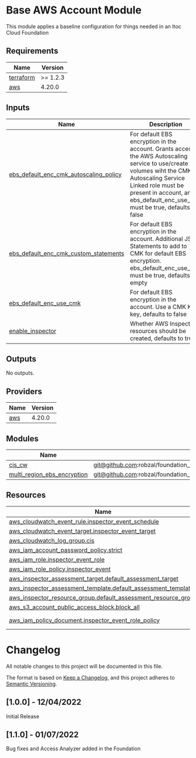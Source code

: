 
# Base AWS Account Module
This module applies a baseline configuration for things needed in an Itoc Cloud Foundation
## Requirements

| Name | Version |
|------|---------|
| <a name="requirement_terraform"></a> [terraform](#requirement\_terraform) | >= 1.2.3 |
| <a name="requirement_aws"></a> [aws](#requirement\_aws) | 4.20.0 |
## Inputs

| Name | Description | Type | Default | Required |
|------|-------------|------|---------|:--------:|
| <a name="input_ebs_default_enc_cmk_autoscaling_policy"></a> [ebs\_default\_enc\_cmk\_autoscaling\_policy](#input\_ebs\_default\_enc\_cmk\_autoscaling\_policy) | For default EBS encryption in the account. Grants access to the AWS Autoscaling service to use/create EBS volumes wiht the CMK. Autoscaling Service Linked role must be present in account, and ebs\_default\_enc\_use\_cmk must be true, defaults to false | `bool` | `false` | no |
| <a name="input_ebs_default_enc_cmk_custom_statements"></a> [ebs\_default\_enc\_cmk\_custom\_statements](#input\_ebs\_default\_enc\_cmk\_custom\_statements) | For default EBS encryption in the account. Additional JSON Statements to add to CMK for default EBS encryption. ebs\_default\_enc\_use\_cmk must be true, defaults to empty | `string` | `""` | no |
| <a name="input_ebs_default_enc_use_cmk"></a> [ebs\_default\_enc\_use\_cmk](#input\_ebs\_default\_enc\_use\_cmk) | For default EBS encryption in the account. Use a CMK KMS key, defaults to false | `bool` | `false` | no |
| <a name="input_enable_inspector"></a> [enable\_inspector](#input\_enable\_inspector) | Whether AWS Inspector resources should be created, defaults to true | `bool` | `true` | no |
## Outputs

No outputs.
## Providers

| Name | Version |
|------|---------|
| <a name="provider_aws"></a> [aws](#provider\_aws) | 4.20.0 |
## Modules

| Name | Source | Version |
|------|--------|---------|
| <a name="module_cis_cw"></a> [cis\_cw](#module\_cis\_cw) | git@github.com:robzal/foundation_modules.git//src/modules/cloudwatch_cis_alarms | v1.1.0 |
| <a name="module_multi_region_ebs_encryption"></a> [multi\_region\_ebs\_encryption](#module\_multi\_region\_ebs\_encryption) | git@github.com:robzal/foundation_modules.git//src/modules/global_ebs_encryption | v1.1.0 |
## Resources

| Name | Type |
|------|------|
| [aws_cloudwatch_event_rule.inspector_event_schedule](https://registry.terraform.io/providers/hashicorp/aws/4.20.0/docs/resources/cloudwatch_event_rule) | resource |
| [aws_cloudwatch_event_target.inspector_event_target](https://registry.terraform.io/providers/hashicorp/aws/4.20.0/docs/resources/cloudwatch_event_target) | resource |
| [aws_cloudwatch_log_group.cis](https://registry.terraform.io/providers/hashicorp/aws/4.20.0/docs/resources/cloudwatch_log_group) | resource |
| [aws_iam_account_password_policy.strict](https://registry.terraform.io/providers/hashicorp/aws/4.20.0/docs/resources/iam_account_password_policy) | resource |
| [aws_iam_role.inspector_event_role](https://registry.terraform.io/providers/hashicorp/aws/4.20.0/docs/resources/iam_role) | resource |
| [aws_iam_role_policy.inspector_event](https://registry.terraform.io/providers/hashicorp/aws/4.20.0/docs/resources/iam_role_policy) | resource |
| [aws_inspector_assessment_target.default_assessment_target](https://registry.terraform.io/providers/hashicorp/aws/4.20.0/docs/resources/inspector_assessment_target) | resource |
| [aws_inspector_assessment_template.default_assessment_template](https://registry.terraform.io/providers/hashicorp/aws/4.20.0/docs/resources/inspector_assessment_template) | resource |
| [aws_inspector_resource_group.default_assessment_resource_group](https://registry.terraform.io/providers/hashicorp/aws/4.20.0/docs/resources/inspector_resource_group) | resource |
| [aws_s3_account_public_access_block.block_all](https://registry.terraform.io/providers/hashicorp/aws/4.20.0/docs/resources/s3_account_public_access_block) | resource |
| [aws_iam_policy_document.inspector_event_role_policy](https://registry.terraform.io/providers/hashicorp/aws/4.20.0/docs/data-sources/iam_policy_document) | data source |
# Changelog
All notable changes to this project will be documented in this file.

The format is based on [Keep a Changelog](https://keepachangelog.com/en/1.0.0/),
and this project adheres to [Semantic Versioning](https://semver.org/spec/v2.0.0.html).

## [1.0.0] - 12/04/2022
Initial Release

## [1.1.0] - 01/07/2022
Bug fixes and Access Analyzer added in the Foundation

